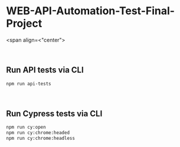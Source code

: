 # WEB-API-Automation-Test-Final-Project

<span align=<"center">

<br/>

## Run API tests via CLI
```sh
npm run api-tests
```
<br/>

## Run Cypress tests via CLI
```sh
npm run cy:open
npm run cy:chrome:headed
npm run cy:chrome:headless
```
